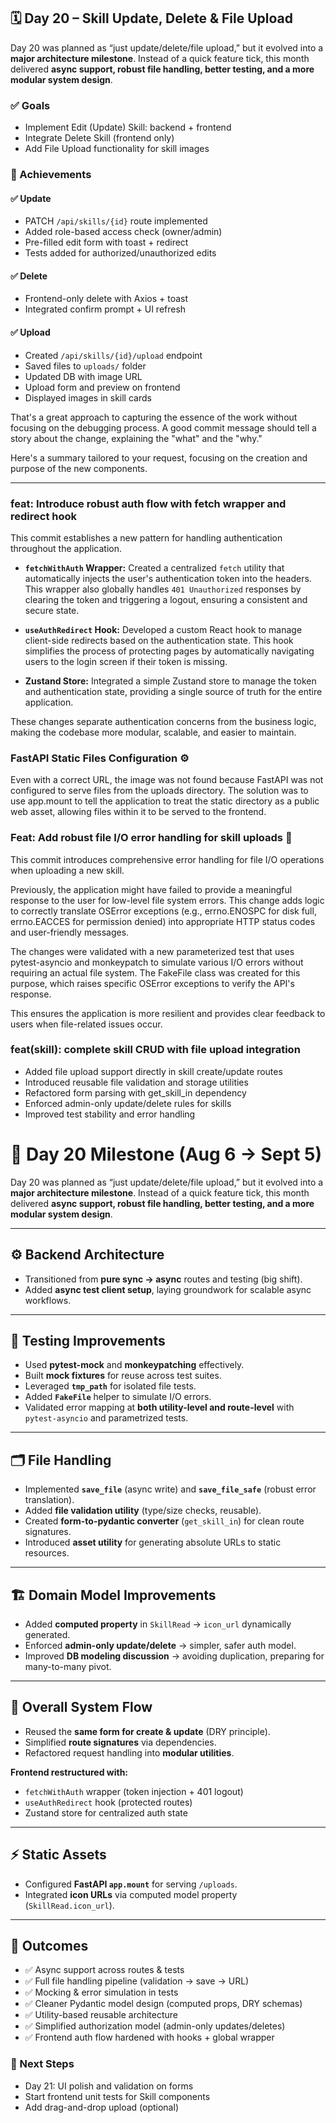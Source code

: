 ## 🗓️ Day 20 – Skill Update, Delete & File Upload

Day 20 was planned as “just update/delete/file upload,” but it evolved into a **major architecture milestone**.
Instead of a quick feature tick, this month delivered **async support, robust file handling, better testing, and a more modular system design**.

### ✅ Goals
- Implement Edit (Update) Skill: backend + frontend
- Integrate Delete Skill (frontend only)
- Add File Upload functionality for skill images

### 🚀 Achievements

#### ✅ Update
- PATCH `/api/skills/{id}` route implemented
- Added role-based access check (owner/admin)
- Pre-filled edit form with toast + redirect
- Tests added for authorized/unauthorized edits

#### ✅ Delete
- Frontend-only delete with Axios + toast
- Integrated confirm prompt + UI refresh

#### ✅ Upload
- Created `/api/skills/{id}/upload` endpoint
- Saved files to `uploads/` folder
- Updated DB with image URL
- Upload form and preview on frontend
- Displayed images in skill cards

That's a great approach to capturing the essence of the work without focusing on the debugging process. A good commit message should tell a story about the change, explaining the "what" and the "why."

Here's a summary tailored to your request, focusing on the creation and purpose of the new components.

-----

### feat: Introduce robust auth flow with fetch wrapper and redirect hook

This commit establishes a new pattern for handling authentication throughout the application.

- **`fetchWithAuth` Wrapper:** Created a centralized `fetch` utility that automatically injects the user's authentication token into the headers. This wrapper also globally handles `401 Unauthorized` responses by clearing the token and triggering a logout, ensuring a consistent and secure state.

- **`useAuthRedirect` Hook:** Developed a custom React hook to manage client-side redirects based on the authentication state. This hook simplifies the process of protecting pages by automatically navigating users to the login screen if their token is missing.

- **Zustand Store:** Integrated a simple Zustand store to manage the token and authentication state, providing a single source of truth for the entire application.

These changes separate authentication concerns from the business logic, making the codebase more modular, scalable, and easier to maintain.

### FastAPI Static Files Configuration ⚙️

Even with a correct URL, the image was not found because FastAPI was not configured to serve files from the uploads directory. The solution was to use app.mount to tell the application to treat the static directory as a public web asset, allowing files within it to be served to the frontend.

### Feat: Add robust file I/O error handling for skill uploads 📁

This commit introduces comprehensive error handling for file I/O operations when uploading a new skill.

Previously, the application might have failed to provide a meaningful response to the user for low-level file system errors. This change adds logic to correctly translate OSError exceptions (e.g., errno.ENOSPC for disk full, errno.EACCES for permission denied) into appropriate HTTP status codes and user-friendly messages.

The changes were validated with a new parameterized test that uses pytest-asyncio and monkeypatch to simulate various I/O errors without requiring an actual file system. The FakeFile class was created for this purpose, which raises specific OSError exceptions to verify the API's response.

This ensures the application is more resilient and provides clear feedback to users when file-related issues occur.

### feat(skill): complete skill CRUD with file upload integration

- Added file upload support directly in skill create/update routes
- Introduced reusable file validation and storage utilities
- Refactored form parsing with get_skill_in dependency
- Enforced admin-only update/delete rules for skills
- Improved test stability and error handling


# 🚀 Day 20 Milestone (Aug 6 → Sept 5)

Day 20 was planned as “just update/delete/file upload,” but it evolved into a **major architecture milestone**.
Instead of a quick feature tick, this month delivered **async support, robust file handling, better testing, and a more modular system design**.

---

## ⚙️ Backend Architecture
- Transitioned from **pure sync → async** routes and testing (big shift).
- Added **async test client setup**, laying groundwork for scalable async workflows.

---

## 🧪 Testing Improvements
- Used **pytest-mock** and **monkeypatching** effectively.
- Built **mock fixtures** for reuse across test suites.
- Leveraged **`tmp_path`** for isolated file tests.
- Added **`FakeFile`** helper to simulate I/O errors.
- Validated error mapping at **both utility-level and route-level** with `pytest-asyncio` and parametrized tests.

---

## 🗂️ File Handling
- Implemented **`save_file`** (async write) and **`save_file_safe`** (robust error translation).
- Added **file validation utility** (type/size checks, reusable).
- Created **form-to-pydantic converter** (`get_skill_in`) for clean route signatures.
- Introduced **asset utility** for generating absolute URLs to static resources.

---

## 🏗️ Domain Model Improvements
- Added **computed property** in `SkillRead` → `icon_url` dynamically generated.
- Enforced **admin-only update/delete** → simpler, safer auth model.
- Improved **DB modeling discussion** → avoiding duplication, preparing for many-to-many pivot.

---

## 🧩 Overall System Flow
- Reused the **same form for create & update** (DRY principle).
- Simplified **route signatures** via dependencies.
- Refactored request handling into **modular utilities**.

**Frontend restructured with:**
- `fetchWithAuth` wrapper (token injection + 401 logout)
- `useAuthRedirect` hook (protected routes)
- Zustand store for centralized auth state

---

## ⚡ Static Assets
- Configured **FastAPI `app.mount`** for serving `/uploads`.
- Integrated **icon URLs** via computed model property (`SkillRead.icon_url`).

---

## 🎯 Outcomes
- ✅ Async support across routes & tests
- ✅ Full file handling pipeline (validation → save → URL)
- ✅ Mocking & error simulation in tests
- ✅ Cleaner Pydantic model design (computed props, DRY schemas)
- ✅ Utility-based reusable architecture
- ✅ Simplified authorization model (admin-only updates/deletes)
- ✅ Frontend auth flow hardened with hooks + global wrapper



### 🔄 Next Steps
- Day 21: UI polish and validation on forms
- Start frontend unit tests for Skill components
- Add drag-and-drop upload (optional)

